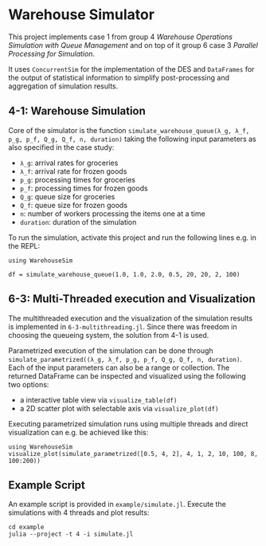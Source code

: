 # Warehouse Simulator

This project implements case 1 from group 4 _Warehouse Operations Simulation with Queue Management_ and on top of it group 6 case 3 _Parallel Processing for Simulation_.

It uses `ConcurrentSim` for the implementation of the DES and `DataFrames` for the output of statistical information to simplify post-processing and aggregation of simulation results.

## 4-1: Warehouse Simulation

Core of the simulator is the function `simulate_warehouse_queue(λ_g, λ_f, p_g, p_f, Q_g, Q_f, n, duration)` taking the following input parameters as also specified in the case study:

- `λ_g`: arrival rates for groceries
- `λ_f`: arrival rate for frozen goods
- `p_g`: processing times for groceries
- `p_f`: processing times for frozen goods
- `Q_g`: queue size for groceries
- `Q_f`: queue size for frozen goods
- `n`: number of workers processing the items one at a time
- `duration`: duration of the simulation

To run the simulation, activate this project and run the following lines e.g. in the REPL:

```{julia}
using WarehouseSim

df = simulate_warehouse_queue(1.0, 1.0, 2.0, 0.5, 20, 20, 2, 100)
```

## 6-3: Multi-Threaded execution and Visualization

The multithreaded execution and the visualization of the simulation results is implemented in `6-3-multithreading.jl`.
Since there was freedom in choosing the queueing system, the solution from 4-1 is used.

Parametrized execution of the simulation can be done through `simulate_parametrized((λ_g, λ_f, p_g, p_f, Q_g, Q_f, n, duration)`. Each of the input parameters can also be a range or collection.
The returned DataFrame can be inspected and visualized using the following two options:

- a interactive table view via `visualize_table(df)`
- a 2D scatter plot with selectable axis via `visualize_plot(df)`

Executing parametrized simulation runs using multiple threads and direct visualization can e.g. 
be achieved like this:

```{julia}
using WarehouseSim
visualize_plot(simulate_parametrized([0.5, 4, 2], 4, 1, 2, 10, 100, 8, 100:200))
```

## Example Script

An example script is provided in `example/simulate.jl`.
Execute the simulations with 4 threads and plot results:

    cd example
    julia --project -t 4 -i simulate.jl
